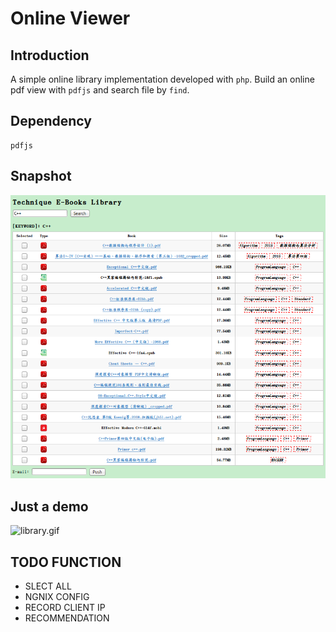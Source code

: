 # Online Viewer
## Introduction
A simple online library implementation developed with `php`.
Build an online pdf view with `pdfjs` and search file by `find`. 
## Dependency
```
pdfjs
```
## Snapshot
![demo](./demo.png)

## Just a demo
![library.gif](./library.gif)

## TODO FUNCTION
- SLECT ALL
- NGNIX CONFIG 
- RECORD CLIENT IP
- RECOMMENDATION
 

